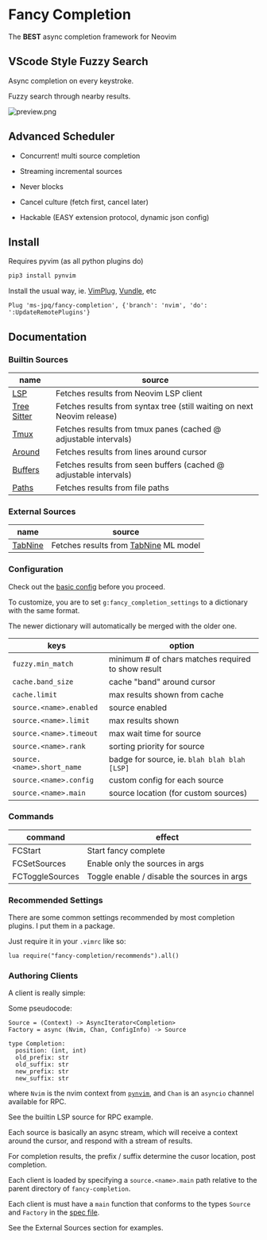 # Fancy Completion

The **BEST** async completion framework for Neovim

## VScode Style Fuzzy Search

Async completion on every keystroke.

Fuzzy search through nearby results.

![preview.png](https://raw.githubusercontent.com/ms-jpq/fast-comp/nvim/preview/screenshot.png)

## Advanced Scheduler

- Concurrent! multi source completion

- Streaming incremental sources

- Never blocks

- Cancel culture (fetch first, cancel later)

- Hackable (EASY extension protocol, dynamic json config)

## Install

Requires pyvim (as all python plugins do)

```sh
pip3 install pynvim
```

Install the usual way, ie. [VimPlug](https://github.com/junegunn/vim-plug), [Vundle](https://github.com/VundleVim/Vundle.vim), etc

```VimL
Plug 'ms-jpq/fancy-completion', {'branch': 'nvim', 'do': ':UpdateRemotePlugins'}
```

## Documentation

### Builtin Sources

| name                                                                                                                        | source                                                                  |
| --------------------------------------------------------------------------------------------------------------------------- | ----------------------------------------------------------------------- |
| [LSP](https://github.com/ms-jpq/fancy-completion/blob/nvim/rplugin/python3/fancy_completion/clients/lsp.py)                 | Fetches results from Neovim LSP client                                  |
| [Tree Sitter](https://github.com/ms-jpq/fancy-completion/blob/nvim/rplugin/python3/fancy_completion/clients/tree_sitter.py) | Fetches results from syntax tree (still waiting on next Neovim release) |
| [Tmux](https://github.com/ms-jpq/fancy-completion/blob/nvim/rplugin/python3/fancy_completion/clients/tmux.py)               | Fetches results from tmux panes (cached @ adjustable intervals)         |
| [Around](https://github.com/ms-jpq/fancy-completion/blob/nvim/rplugin/python3/fancy_completion/clients/around.py)           | Fetches results from lines around cursor                                |
| [Buffers](https://github.com/ms-jpq/fancy-completion/blob/nvim/rplugin/python3/fancy_completion/clients/buffers.py)         | Fetches results from seen buffers (cached @ adjustable intervals)       |
| [Paths](https://github.com/ms-jpq/fancy-completion/blob/nvim/rplugin/python3/fancy_completion/clients/paths.py)             | Fetches results from file paths                                         |

### External Sources

| name                                                          | source                                                            |
| ------------------------------------------------------------- | ----------------------------------------------------------------- |
| [TabNine](https://github.com/ms-jpq/fancy-completion-clients) | Fetches results from [TabNine](https://www.tabnine.com/) ML model |

### Configuration

Check out the [basic config](https://github.com/ms-jpq/fancy-completion/blob/nvim/config/config.json) before you proceed.

To customize, you are to set `g:fancy_completion_settings` to a dictionary with the same format.

The newer dictionary will automatically be merged with the older one.

| keys                       | option                                             |
| -------------------------- | -------------------------------------------------- |
| `fuzzy.min_match`          | minimum # of chars matches required to show result |
| `cache.band_size`          | cache "band" around cursor                         |
| `cache.limit`              | max results shown from cache                       |
| `source.<name>.enabled`    | source enabled                                     |
| `source.<name>.limit`      | max results shown                                  |
| `source.<name>.timeout`    | max wait time for source                           |
| `source.<name>.rank`       | sorting priority for source                        |
| `source.<name>.short_name` | badge for source, ie. `blah blah blah [LSP]`       |
| `source.<name>.config`     | custom config for each source                      |
| `source.<name>.main`       | source location (for custom sources)               |

### Commands

| command         | effect                                      |
| --------------- | ------------------------------------------- |
| FCStart         | Start fancy complete                        |
| FCSetSources    | Enable only the sources in args             |
| FCToggleSources | Toggle enable / disable the sources in args |

### Recommended Settings

There are some common settings recommended by most completion plugins. I put them in a package.

Just require it in your `.vimrc` like so:

```vimL
lua require("fancy-completion/recommends").all()
```

### Authoring Clients

A client is really simple:

Some pseudocode:

```
Source = (Context) -> AsyncIterator<Completion>
Factory = async (Nvim, Chan, ConfigInfo) -> Source

type Completion:
  position: (int, int)
  old_prefix: str
  old_suffix: str
  new_prefix: str
  new_suffix: str
```

where `Nvim` is the nvim context from [`pynvim`](https://github.com/neovim/pynvim), and `Chan` is an `asyncio` channel available for RPC.

See the builtin LSP source for RPC example.

Each source is basically an async stream, which will receive a context around the cursor, and respond with a stream of results.

For completion results, the prefix / suffix determine the cusor location, post completion.

Each client is loaded by specifying a `source.<name>.main` path relative to the parent directory of `fancy-completion`.

Each client is must have a `main` function that conforms to the types `Source` and `Factory` in the [spec file](https://github.com/ms-jpq/fancy-completion/blob/nvim/rplugin/python3/fancy_completion/shared/types.py).

See the External Sources section for examples.
